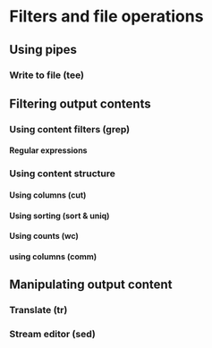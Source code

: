 # Filters and file operations


## Using pipes

### Write to file (tee)

## Filtering output contents

### Using content filters (grep)

#### Regular expressions

### Using content structure

#### Using columns (cut)

#### Using sorting (sort & uniq)

#### Using counts (wc)

#### using columns (comm)

## Manipulating output content

### Translate (tr)

### Stream editor (sed)



